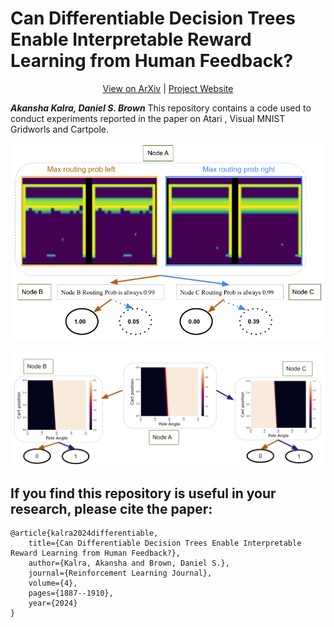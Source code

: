 # Can Differentiable Decision Trees Enable Interpretable Reward Learning from Human Feedback? #
<p align="center">
  <a href="https://arxiv.org/abs/2306.13004">View on ArXiv</a> |
  <a href="https://sites.google.com/view/ddt-rlhf/">Project Website</a>
</p>

***Akansha Kalra, Daniel S. Brown***
This repository contains a code used to conduct experiments reported in the paper on Atari , Visual MNIST Gridworls and Cartpole. 
<p align=center>
  <img src='assets/breakout1_cropped.png' width=500>
</p>

<p align=center>
  <img src='assets/cartpole_cropped.png' width=600>
</p>





## If you find this repository is useful in your research, please cite the paper:
```
@article{kalra2024differentiable,
    title={Can Differentiable Decision Trees Enable Interpretable Reward Learning from Human Feedback?},
    author={Kalra, Akansha and Brown, Daniel S.},
    journal={Reinforcement Learning Journal},
    volume={4},
    pages={1887--1910},
    year={2024}
}

```